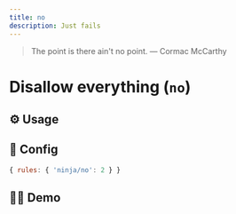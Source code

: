 ```yaml
---
title: no
description: Just fails
---
```


<script setup lang="ts">
import CodeEditor from '../../.vitepress/theme/components/code-editor.vue';
import {ruleName, presetConfigs, initialText, fakeLint} from '../../src/sample-code/no.js';
</script>

> The point is there ain't no point. — Cormac McCarthy

# Disallow everything (`no`)

<!-- end auto-generated rule header -->

## ⚙️ Usage

## 🔧 Config

```js
{ rules: { 'ninja/no': 2 } }
```

## 🧑‍💻 Demo

<CodeEditor :rule="ruleName" :text="initialText" :presetConfigs="presetConfigs" fake-lint="fakeLint" />
